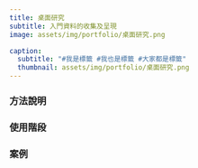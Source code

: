 ```yaml
---
title: 桌面研究
subtitle: 入門資料的收集及呈現
image: assets/img/portfolio/桌面研究.png

caption:
  subtitle: "#我是標籤 #我也是標籤 #大家都是標籤"
  thumbnail: assets/img/portfolio/桌面研究.png
---
```

### 方法說明

### 使用階段

### 案例



